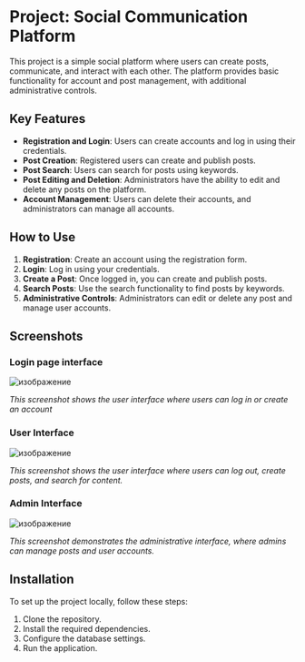 # Project: Social Communication Platform

This project is a simple social platform where users can create posts, communicate, and interact with each other. The platform provides basic functionality for account and post management, with additional administrative controls.

## Key Features

- **Registration and Login**: Users can create accounts and log in using their credentials.
- **Post Creation**: Registered users can create and publish posts.
- **Post Search**: Users can search for posts using keywords.
- **Post Editing and Deletion**: Administrators have the ability to edit and delete any posts on the platform.
- **Account Management**: Users can delete their accounts, and administrators can manage all accounts.

## How to Use

1. **Registration**: Create an account using the registration form.
2. **Login**: Log in using your credentials.
3. **Create a Post**: Once logged in, you can create and publish posts.
4. **Search Posts**: Use the search functionality to find posts by keywords.
5. **Administrative Controls**: Administrators can edit or delete any post and manage user accounts.

## Screenshots

### Login page interface 
![изображение](https://github.com/user-attachments/assets/8df932a7-10e7-4fe7-9f64-099803c69bc1)

*This screenshot shows the user interface where users can log in or create an account*

### User Interface
![изображение](https://github.com/user-attachments/assets/35dab901-6982-440e-a8af-b2f74ff1cd7e)

*This screenshot shows the user interface where users can log out, create posts, and search for content.*

### Admin Interface
![изображение](https://github.com/user-attachments/assets/b1864685-c46f-441e-9dc1-cde248231c42)

*This screenshot demonstrates the administrative interface, where admins can manage posts and user accounts.*

## Installation

To set up the project locally, follow these steps:

1. Clone the repository.
2. Install the required dependencies.
3. Configure the database settings.
4. Run the application.
